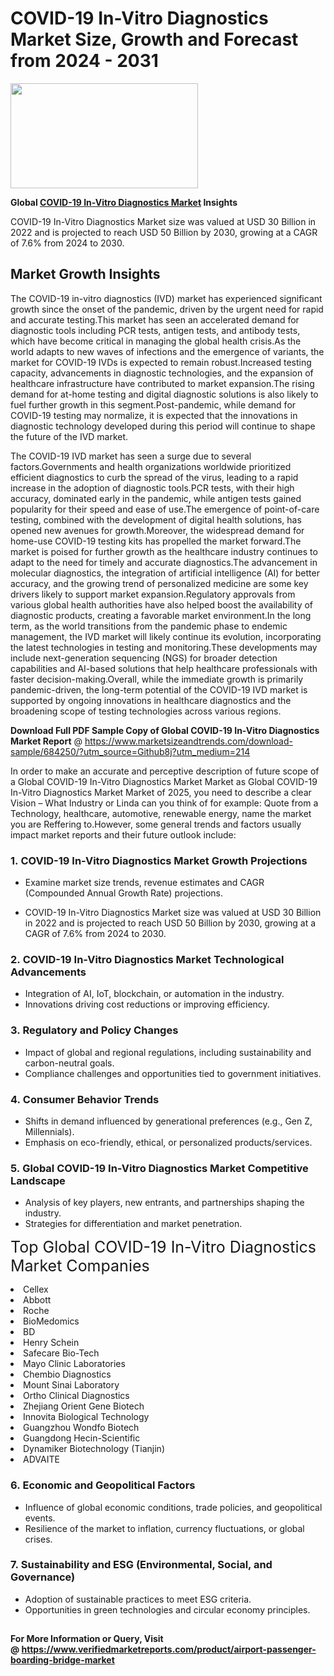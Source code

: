 <H1>COVID-19 In-Vitro Diagnostics Market Size, Growth and Forecast from 2024 - 2031</H1><img class="aligncenter size-medium wp-image-584254" src="https://thirdeyenews.in/wp-content/uploads/2024/09/Global-Market-Research-300x168.jpeg" alt="" width="300" height="168" /><p><strong>Global&nbsp;<a href="https://www.marketsizeandtrends.com/download-sample/684250/?utm_source=Github8j?utm_medium=214">COVID-19 In-Vitro Diagnostics Market</a> Insights</strong></p><p>COVID-19 In-Vitro Diagnostics Market size was valued at USD 30 Billion in 2022 and is projected to reach USD 50 Billion by 2030, growing at a CAGR of 7.6% from 2024 to 2030.</p><p><h2>Market Growth Insights</h2> <p>The COVID-19 in-vitro diagnostics (IVD) market has experienced significant growth since the onset of the pandemic, driven by the urgent need for rapid and accurate testing.This market has seen an accelerated demand for diagnostic tools including PCR tests, antigen tests, and antibody tests, which have become critical in managing the global health crisis.As the world adapts to new waves of infections and the emergence of variants, the market for COVID-19 IVDs is expected to remain robust.Increased testing capacity, advancements in diagnostic technologies, and the expansion of healthcare infrastructure have contributed to market expansion.The rising demand for at-home testing and digital diagnostic solutions is also likely to fuel further growth in this segment.Post-pandemic, while demand for COVID-19 testing may normalize, it is expected that the innovations in diagnostic technology developed during this period will continue to shape the future of the IVD market.</p> <p>The COVID-19 IVD market has seen a surge due to several factors.Governments and health organizations worldwide prioritized efficient diagnostics to curb the spread of the virus, leading to a rapid increase in the adoption of diagnostic tools.PCR tests, with their high accuracy, dominated early in the pandemic, while antigen tests gained popularity for their speed and ease of use.The emergence of point-of-care testing, combined with the development of digital health solutions, has opened new avenues for growth.Moreover, the widespread demand for home-use COVID-19 testing kits has propelled the market forward.The market is poised for further growth as the healthcare industry continues to adapt to the need for timely and accurate diagnostics.The advancement in molecular diagnostics, the integration of artificial intelligence (AI) for better accuracy, and the growing trend of personalized medicine are some key drivers likely to support market expansion.Regulatory approvals from various global health authorities have also helped boost the availability of diagnostic products, creating a favorable market environment.In the long term, as the world transitions from the pandemic phase to endemic management, the IVD market will likely continue its evolution, incorporating the latest technologies in testing and monitoring.These developments may include next-generation sequencing (NGS) for broader detection capabilities and AI-based solutions that help healthcare professionals with faster decision-making.Overall, while the immediate growth is primarily pandemic-driven, the long-term potential of the COVID-19 IVD market is supported by ongoing innovations in healthcare diagnostics and the broadening scope of testing technologies across various regions.</p> <p><span class=""><strong>Download Full PDF Sample Copy of Global COVID-19 In-Vitro Diagnostics Market Report</strong> @ <a href="https://www.marketsizeandtrends.com/download-sample/684250/?utm_source=Github8j?utm_medium=214" target="_blank">https://www.marketsizeandtrends.com/download-sample/684250/?utm_source=Github8j?utm_medium=214</a></span></p><p>In order to make an accurate and perceptive description of future scope of a Global&nbsp;COVID-19 In-Vitro Diagnostics Market Market as Global&nbsp;COVID-19 In-Vitro Diagnostics Market Market of 2025, you need to describe a clear Vision &ndash; What Industry or Linda can you think of for example: Quote from a Technology, healthcare, automotive, renewable energy, name the market you are Reffering to.However, some general trends and factors usually impact market reports and their future outlook include:</p><h3>1.&nbsp;<strong>COVID-19 In-Vitro Diagnostics Market Growth Projections</strong></h3><ul><li>Examine market size trends, revenue estimates and CAGR (Compounded Annual Growth Rate) projections.</li><li><p>COVID-19 In-Vitro Diagnostics Market size was valued at USD 30 Billion in 2022 and is projected to reach USD 50 Billion by 2030, growing at a CAGR of 7.6% from 2024 to 2030.</p></li></ul><h3>2.&nbsp;<strong>COVID-19 In-Vitro Diagnostics Market Technological Advancements</strong></h3><ul><li>Integration of AI, IoT, blockchain, or automation in the industry.</li><li>Innovations driving cost reductions or improving efficiency.</li></ul><h3>3.&nbsp;<strong>Regulatory and Policy Changes</strong></h3><ul><li>Impact of global and regional regulations, including sustainability and carbon-neutral goals.</li><li>Compliance challenges and opportunities tied to government initiatives.</li></ul><h3>4.&nbsp;<strong>Consumer Behavior Trends</strong></h3><ul><li>Shifts in demand influenced by generational preferences (e.g., Gen Z, Millennials).</li><li>Emphasis on eco-friendly, ethical, or personalized products/services.</li></ul><h3>5.&nbsp;<strong>Global COVID-19 In-Vitro Diagnostics Market Competitive Landscape</strong></h3><ul><li>Analysis of key players, new entrants, and partnerships shaping the industry.</li><li>Strategies for differentiation and market penetration.</li></ul><p data-pm-slice="1 1 []"><span style="color: inherit; font-family: inherit; font-size: 25px;">Top Global COVID-19 In-Vitro Diagnostics Market Companies</span></p><div class="" data-test-id=""><p><li>Cellex</li><li> Abbott</li><li> Roche</li><li> BioMedomics</li><li> BD</li><li> Henry Schein</li><li> Safecare Bio-Tech</li><li> Mayo Clinic Laboratories</li><li> Chembio Diagnostics</li><li> Mount Sinai Laboratory</li><li> Ortho Clinical Diagnostics</li><li> Zhejiang Orient Gene Biotech</li><li> Innovita Biological Technology</li><li> Guangzhou Wondfo Biotech</li><li> Guangdong Hecin-Scientific</li><li> Dynamiker Biotechnology (Tianjin)</li><li> ADVAITE</li></p></div><h3>6.&nbsp;<strong>Economic and Geopolitical Factors</strong></h3><ul><li>Influence of global economic conditions, trade policies, and geopolitical events.</li><li>Resilience of the market to inflation, currency fluctuations, or global crises.</li></ul><h3>7.&nbsp;<strong>Sustainability and ESG (Environmental, Social, and Governance)</strong></h3><ul><li>Adoption of sustainable practices to meet ESG criteria.</li><li>Opportunities in green technologies and circular economy principles.</li></ul><h2><strong style="font-size: 14px;">For More Information or Query, Visit @&nbsp;</strong><a style="background-color: #ffffff; font-size: 14px;" href="https://www.marketsizeandtrends.com/report/covid-19-in-vitro-diagnostics-market/" target="_blank">https://www.verifiedmarketreports.com/product/airport-passenger-boarding-bridge-market</a></h2>